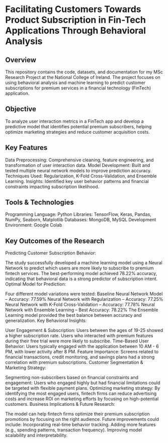 # Facilitating Customers Towards Product Subscription in Fin-Tech Applications Through Behavioral Analysis


## Overview
This repository contains the code, datasets, and documentation for my MSc Research Project at the National College of Ireland. The project focuses on using behavioral analysis and machine learning to predict customer subscriptions for premium services in a financial technology (FinTech) application.

## Objective
To analyze user interaction metrics in a FinTech app and develop a predictive model that identifies potential premium subscribers, helping optimize marketing strategies and reduce customer acquisition costs.

## Key Features
Data Preprocessing: Comprehensive cleaning, feature engineering, and transformation of user interaction data.
Model Development: Built and tested multiple neural network models to improve prediction accuracy.
Techniques Used: Regularization, K-Fold Cross-Validation, and Ensemble Learning.
Insights: Identified key user behavior patterns and financial constraints impacting subscription likelihood.

## Tools & Technologies
Programming Language: Python
Libraries: TensorFlow, Keras, Pandas, NumPy, Seaborn, Matplotlib
Databases: MongoDB, MySQL
Development Environment: Google Colab

## Key Outcomes of the Research
Predicting Customer Subscription Behavior:

The study successfully developed a machine learning model using a Neural Network to predict which users are more likely to subscribe to premium fintech services.
The best-performing model achieved 78.22% accuracy, indicating that behavioral data is a strong predictor of subscription intent.
Optimal Model for Prediction:

Four different model variations were tested:
Baseline Neural Network Model – Accuracy: 77.59%
Neural Network with Regularization – Accuracy: 77.25%
Neural Network with K-Fold Cross-Validation – Accuracy: 77.78%
Neural Network with Ensemble Learning – Best Accuracy: 78.22%
The Ensemble Learning model provided the best balance between accuracy and generalization.
Key Behavioral Insights:

User Engagement & Subscription:
Users between the ages of 19-25 showed a higher subscription rate.
Users who interacted with premium features during their free trial were more likely to subscribe.
Time-Based User Behavior:
Users typically engaged with the application between 10 AM - 6 PM, with lower activity after 8 PM.
Feature Importance:
Screens related to financial transactions, credit monitoring, and savings plans had a strong correlation with premium subscriptions.
Customer Segmentation & Marketing Strategy:

Segmenting non-subscribers based on financial constraints and engagement:
Users who engaged highly but had financial limitations could be targeted with flexible payment plans.
Optimizing marketing strategy:
By identifying the most engaged users, fintech firms can reduce advertising costs and increase ROI on marketing efforts by focusing on high-potential customers.
Business Implications & Future Research:

The model can help fintech firms optimize their premium subscription promotions by focusing on the right audience.
Future improvements could include:
Incorporating real-time behavior tracking.
Adding more features (e.g., spending patterns, transaction frequency).
Improving model scalability and interpretability.
